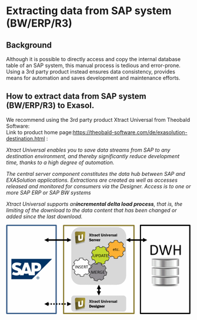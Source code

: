 # Extracting data from SAP system (BW/ERP/R3) 
## Background

Although it is possible to directly access and copy the internal database table of an SAP system, this manual process is tedious and error-prone.  
Using a 3rd party product instead ensures data consistency, provides means for automation and saves development and maintenance efforts.

## How to extract data from SAP system (BW/ERP/R3) to Exasol.

We recommend using the 3rd party product Xtract Universal from Theobald Software:  
Link to product home page:<https://theobald-software.com/de/exasolution-destination.html> :

*Xtract Universal enables you to save data streams from SAP to any destination environment, and thereby significantly reduce development time, thanks to a high degree of automation.*

*The central server component constitutes the data hub between SAP and EXASolution applications. Extractions are created as well as accesses released and monitored for consumers via the Designer. Access is to one or more SAP ERP or SAP BW systems*

*Xtract Universal supports an**incremental delta load process**, that is, the limiting of the download to the data content that has been changed or added since the last download.*

![](images/Theobald.png)